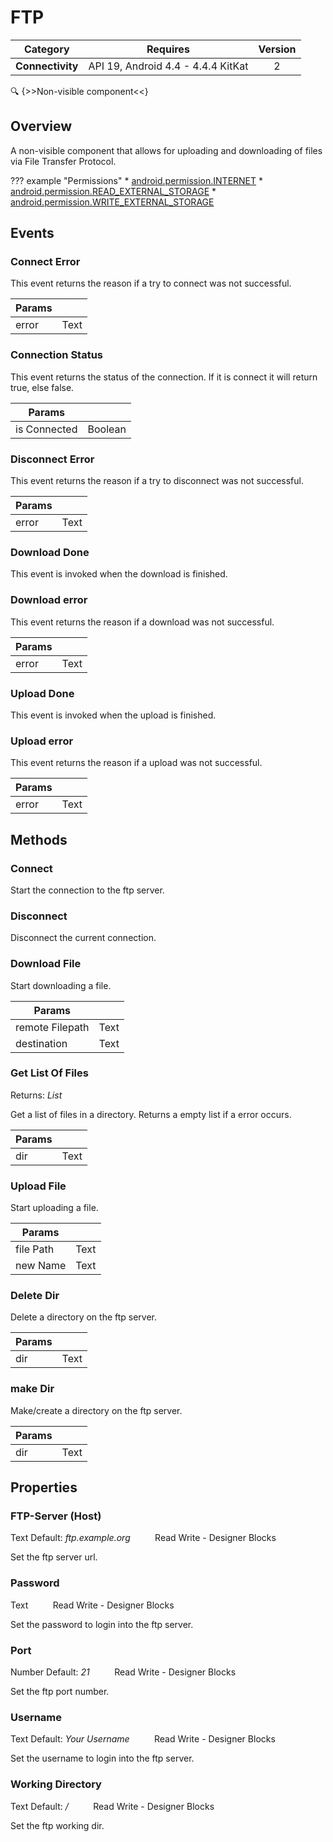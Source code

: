 # FTP

| Category | Requires | Version |
|:--------:|:-------:|:--------:|
|**Connectivity**|<span class="chip chip-any">API 19, Android 4.4 - 4.4.4 KitKat</span>|<span class="chip chip-number">2</span>|

:mag: {>>Non-visible component<<}

## Overview

A non-visible component that allows for uploading and downloading of files via File Transfer Protocol.

??? example "Permissions"
    * [android.permission.INTERNET](https://developer.android.com/reference/android/Manifest.permission.html#INTERNET)
    * [android.permission.READ_EXTERNAL_STORAGE](https://developer.android.com/reference/android/Manifest.permission.html#READ_EXTERNAL_STORAGE)
    * [android.permission.WRITE_EXTERNAL_STORAGE](https://developer.android.com/reference/android/Manifest.permission.html#WRITE_EXTERNAL_STORAGE)


## Events

### Connect Error

This event returns the reason if a try to connect was not successful.

<div class="block" ai2-block="event" not-rendered="true" value="%7B%22componentName%22:%20%22FTP%22,%20%22name%22:%20%22Connect%20Error%22,%20%22params%22:%20%5B%22error%22%5D%7D"></div>

| Params | []() |
|--------|------|
|error|<span class="chip chip-text">Text</span>|


### Connection Status

This event returns the status of the connection. If it is connect it will return true, else false.

<div class="block" ai2-block="event" not-rendered="true" value="%7B%22componentName%22:%20%22FTP%22,%20%22name%22:%20%22Connection%20Status%22,%20%22params%22:%20%5B%22is%20Connected%22%5D%7D"></div>

| Params | []() |
|--------|------|
|is Connected|<span class="chip chip-boolean">Boolean</span>|


### Disconnect Error

This event returns the reason if a try to disconnect was not successful.

<div class="block" ai2-block="event" not-rendered="true" value="%7B%22componentName%22:%20%22FTP%22,%20%22name%22:%20%22Disconnect%20Error%22,%20%22params%22:%20%5B%22error%22%5D%7D"></div>

| Params | []() |
|--------|------|
|error|<span class="chip chip-text">Text</span>|


### Download Done

This event is invoked when the download is finished.

<div class="block" ai2-block="event" not-rendered="true" value="%7B%22componentName%22:%20%22FTP%22,%20%22name%22:%20%22Download%20Done%22,%20%22params%22:%20%5B%5D%7D"></div>


### Download error

This event returns the reason if a download was not successful.

<div class="block" ai2-block="event" not-rendered="true" value="%7B%22componentName%22:%20%22FTP%22,%20%22name%22:%20%22Download%20error%22,%20%22params%22:%20%5B%22error%22%5D%7D"></div>

| Params | []() |
|--------|------|
|error|<span class="chip chip-text">Text</span>|


### Upload Done

This event is invoked when the upload is finished.

<div class="block" ai2-block="event" not-rendered="true" value="%7B%22componentName%22:%20%22FTP%22,%20%22name%22:%20%22Upload%20Done%22,%20%22params%22:%20%5B%5D%7D"></div>


### Upload error

This event returns the reason if a upload was not successful.

<div class="block" ai2-block="event" not-rendered="true" value="%7B%22componentName%22:%20%22FTP%22,%20%22name%22:%20%22Upload%20error%22,%20%22params%22:%20%5B%22error%22%5D%7D"></div>

| Params | []() |
|--------|------|
|error|<span class="chip chip-text">Text</span>|


## Methods

### Connect

Start the connection to the ftp server.

<div class="block" ai2-block="method" not-rendered="true" value="%7B%22componentName%22:%20%22FTP%22,%20%22name%22:%20%22Connect%22,%20%22output%22:%20false,%20%22params%22:%20%5B%5D%7D"></div>


### Disconnect

Disconnect the current connection.

<div class="block" ai2-block="method" not-rendered="true" value="%7B%22componentName%22:%20%22FTP%22,%20%22name%22:%20%22Disconnect%22,%20%22output%22:%20false,%20%22params%22:%20%5B%5D%7D"></div>


### Download File

Start downloading a file.

<div class="block" ai2-block="method" not-rendered="true" value="%7B%22componentName%22:%20%22FTP%22,%20%22name%22:%20%22Download%20File%22,%20%22output%22:%20false,%20%22params%22:%20%5B%22remote%20Filepath%22,%20%22destination%22%5D%7D"></div>


| Params | []() |
|--------|------|
|remote Filepath|<span class="chip chip-text">Text</span>|
|destination|<span class="chip chip-text">Text</span>|


### Get List Of Files

<span class="chip chip-list">Returns: <i>List</i></span> 

Get a list of files in a directory. Returns a empty list if a error occurs.

<div class="block" ai2-block="method" not-rendered="true" value="%7B%22componentName%22:%20%22FTP%22,%20%22name%22:%20%22Get%20List%20Of%20Files%22,%20%22output%22:%20true,%20%22params%22:%20%5B%22dir%22%5D%7D"></div>


| Params | []() |
|--------|------|
|dir|<span class="chip chip-text">Text</span>|


### Upload File

Start uploading a file.

<div class="block" ai2-block="method" not-rendered="true" value="%7B%22componentName%22:%20%22FTP%22,%20%22name%22:%20%22Upload%20File%22,%20%22output%22:%20false,%20%22params%22:%20%5B%22file%20Path%22,%20%22new%20Name%22%5D%7D"></div>


| Params | []() |
|--------|------|
|file Path|<span class="chip chip-text">Text</span>|
|new Name|<span class="chip chip-text">Text</span>|


### Delete Dir

Delete a directory on the ftp server.

<div class="block" ai2-block="method" not-rendered="true" value="%7B%22componentName%22:%20%22FTP%22,%20%22name%22:%20%22Delete%20Dir%22,%20%22output%22:%20false,%20%22params%22:%20%5B%22dir%22%5D%7D"></div>


| Params | []() |
|--------|------|
|dir|<span class="chip chip-text">Text</span>|


### make Dir

Make/create a directory on the ftp server.

<div class="block" ai2-block="method" not-rendered="true" value="%7B%22componentName%22:%20%22FTP%22,%20%22name%22:%20%22make%20Dir%22,%20%22output%22:%20false,%20%22params%22:%20%5B%22dir%22%5D%7D"></div>


| Params | []() |
|--------|------|
|dir|<span class="chip chip-text">Text</span>|


## Properties

### FTP-Server (Host)

<span class="chip chip-text">Text</span><span style="user-select: none;">&nbsp;</span><span class="chip chip-text">Default: <i>ftp.example.org</i></span><span style="user-select: none;">&nbsp;&nbsp;&nbsp;&nbsp;&nbsp;&nbsp;&nbsp;&nbsp;&nbsp;&nbsp;</span><span class="chip chip-rw">Read</span><span style="user-select: none;">&nbsp;</span><span class="chip chip-rw">Write</span><span style="user-select: none;">&nbsp;</span>-<span style="user-select: none;">&nbsp;</span><span class="chip chip-bd">Designer</span><span style="user-select: none;">&nbsp;</span><span class="chip chip-bd">Blocks</span><span style="user-select: none;">&nbsp;</span>

Set the ftp server url.

<div class="block" ai2-block="property" not-rendered="true" value="%7B%22componentName%22:%20%22FTP%22,%20%22name%22:%20%22FTP-Server%20(Host)%22,%20%22getter%22:%20true%7D"></div>
<div class="block" ai2-block="property" not-rendered="true" value="%7B%22componentName%22:%20%22FTP%22,%20%22name%22:%20%22FTP-Server%20(Host)%22,%20%22getter%22:%20false%7D"></div>


### Password

<span class="chip chip-text">Text</span><span style="user-select: none;">&nbsp;&nbsp;&nbsp;&nbsp;&nbsp;&nbsp;&nbsp;&nbsp;&nbsp;&nbsp;</span><span class="chip chip-rw">Read</span><span style="user-select: none;">&nbsp;</span><span class="chip chip-rw">Write</span><span style="user-select: none;">&nbsp;</span>-<span style="user-select: none;">&nbsp;</span><span class="chip chip-bd">Designer</span><span style="user-select: none;">&nbsp;</span><span class="chip chip-bd">Blocks</span><span style="user-select: none;">&nbsp;</span>

Set the password to login into the ftp server.

<div class="block" ai2-block="property" not-rendered="true" value="%7B%22componentName%22:%20%22FTP%22,%20%22name%22:%20%22Password%22,%20%22getter%22:%20true%7D"></div>
<div class="block" ai2-block="property" not-rendered="true" value="%7B%22componentName%22:%20%22FTP%22,%20%22name%22:%20%22Password%22,%20%22getter%22:%20false%7D"></div>


### Port

<span class="chip chip-number">Number</span><span style="user-select: none;">&nbsp;</span><span class="chip chip-number">Default: <i>21</i></span><span style="user-select: none;">&nbsp;&nbsp;&nbsp;&nbsp;&nbsp;&nbsp;&nbsp;&nbsp;&nbsp;&nbsp;</span><span class="chip chip-rw">Read</span><span style="user-select: none;">&nbsp;</span><span class="chip chip-rw">Write</span><span style="user-select: none;">&nbsp;</span>-<span style="user-select: none;">&nbsp;</span><span class="chip chip-bd">Designer</span><span style="user-select: none;">&nbsp;</span><span class="chip chip-bd">Blocks</span><span style="user-select: none;">&nbsp;</span>

Set the ftp port number.

<div class="block" ai2-block="property" not-rendered="true" value="%7B%22componentName%22:%20%22FTP%22,%20%22name%22:%20%22Port%22,%20%22getter%22:%20true%7D"></div>
<div class="block" ai2-block="property" not-rendered="true" value="%7B%22componentName%22:%20%22FTP%22,%20%22name%22:%20%22Port%22,%20%22getter%22:%20false%7D"></div>


### Username

<span class="chip chip-text">Text</span><span style="user-select: none;">&nbsp;</span><span class="chip chip-text">Default: <i>Your Username</i></span><span style="user-select: none;">&nbsp;&nbsp;&nbsp;&nbsp;&nbsp;&nbsp;&nbsp;&nbsp;&nbsp;&nbsp;</span><span class="chip chip-rw">Read</span><span style="user-select: none;">&nbsp;</span><span class="chip chip-rw">Write</span><span style="user-select: none;">&nbsp;</span>-<span style="user-select: none;">&nbsp;</span><span class="chip chip-bd">Designer</span><span style="user-select: none;">&nbsp;</span><span class="chip chip-bd">Blocks</span><span style="user-select: none;">&nbsp;</span>

Set the username to login into the ftp server.

<div class="block" ai2-block="property" not-rendered="true" value="%7B%22componentName%22:%20%22FTP%22,%20%22name%22:%20%22Username%22,%20%22getter%22:%20true%7D"></div>
<div class="block" ai2-block="property" not-rendered="true" value="%7B%22componentName%22:%20%22FTP%22,%20%22name%22:%20%22Username%22,%20%22getter%22:%20false%7D"></div>


### Working Directory

<span class="chip chip-text">Text</span><span style="user-select: none;">&nbsp;</span><span class="chip chip-text">Default: <i>/</i></span><span style="user-select: none;">&nbsp;&nbsp;&nbsp;&nbsp;&nbsp;&nbsp;&nbsp;&nbsp;&nbsp;&nbsp;</span><span class="chip chip-rw">Read</span><span style="user-select: none;">&nbsp;</span><span class="chip chip-rw">Write</span><span style="user-select: none;">&nbsp;</span>-<span style="user-select: none;">&nbsp;</span><span class="chip chip-bd">Designer</span><span style="user-select: none;">&nbsp;</span><span class="chip chip-bd">Blocks</span><span style="user-select: none;">&nbsp;</span>

Set the ftp working dir.

<div class="block" ai2-block="property" not-rendered="true" value="%7B%22componentName%22:%20%22FTP%22,%20%22name%22:%20%22Working%20Directory%22,%20%22getter%22:%20true%7D"></div>
<div class="block" ai2-block="property" not-rendered="true" value="%7B%22componentName%22:%20%22FTP%22,%20%22name%22:%20%22Working%20Directory%22,%20%22getter%22:%20false%7D"></div>
